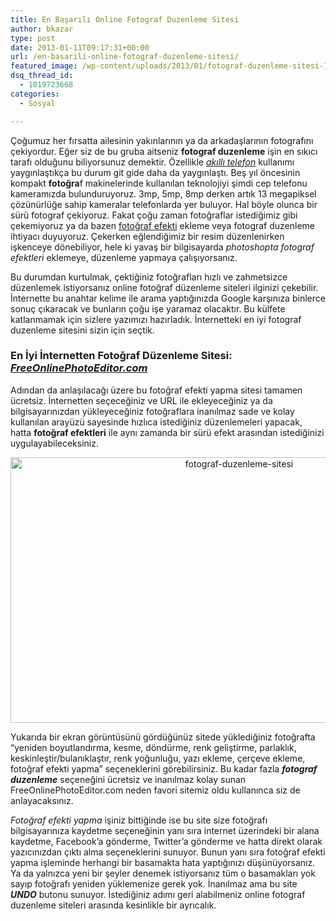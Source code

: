 ```yaml
---
title: En Başarılı Online Fotograf Duzenleme Sitesi
author: bkazar
type: post
date: 2013-01-11T09:17:31+00:00
url: /en-basarili-online-fotograf-duzenleme-sitesi/
featured_image: /wp-content/uploads/2013/01/fotograf-duzenleme-sitesi-100x100.png
dsq_thread_id:
  - 1019723668
categories:
  - Sosyal

---
```

Çoğumuz her fırsatta ailesinin yakınlarının ya da arkadaşlarının fotografını çekiyordur. Eğer siz de bu gruba aitseniz **fotograf duzenleme** işin en sıkıcı tarafı olduğunu biliyorsunuz demektir. Özellikle [_akıllı telefon_][1] kullanımı yaygınlaştıkça bu durum git gide daha da yaygınlaştı. Beş yıl öncesinin kompakt **fotoğra**f makinelerinde kullanılan teknolojiyi şimdi cep telefonu kameramızda bulunduruyoruz. 3mp, 5mp, 8mp derken artık 13 megapiksel çözünürlüğe sahip kameralar telefonlarda yer buluyor. Hal böyle olunca bir sürü fotograf çekiyoruz. Fakat çoğu zaman fotoğraflar istediğimiz gibi çekemiyoruz ya da bazen [fotoğraf efekti][2] ekleme veya fotograf duzenleme ihtiyacı duyuyoruz. Çekerken eğlendiğimiz bir resim düzenlenirken işkenceye dönebiliyor, hele ki yavaş bir bilgisayarda _photoshopta fotograf efektleri_ eklemeye, düzenleme yapmaya çalışıyorsanız.

Bu durumdan kurtulmak, çektiğiniz fotoğrafları hızlı ve zahmetsizce düzenlemek istiyorsanız online fotoğraf düzenleme siteleri ilginizi çekebilir. İnternette bu anahtar kelime ile arama yaptığınızda Google karşınıza binlerce sonuç çıkaracak ve bunların çoğu işe yaramaz olacaktır. Bu külfete katlanmamak için sizlere yazımızı hazırladık. İnternetteki en iyi fotograf duzenleme sitesini sizin için seçtik.

### En İyi İnternetten Fotoğraf Düzenleme Sitesi: [**_FreeOnlinePhotoEditor.com_**][3]

Adından da anlaşılacağı üzere bu fotoğraf efekti yapma sitesi tamamen ücretsiz. İnternetten seçeceğiniz ve URL ile ekleyeceğiniz ya da bilgisayarınızdan yükleyeceğiniz fotoğraflara inanılmaz sade ve kolay kullanılan arayüzü sayesinde hızlıca istediğiniz düzenlemeleri yapacak, hatta **fotoğraf efektleri** ile aynı zamanda bir sürü efekt arasından istediğinizi uygulayabileceksiniz.

<p style="text-align: center;">
  <img class="aligncenter  wp-image-10733" alt="fotograf-duzenleme-sitesi" src="https://www.murekkep.org/wp-content/uploads/2013/01/fotograf-duzenleme-sitesi.png" width="716" height="425" srcset="https://www.murekkep.org/wp-content/uploads/2013/01/fotograf-duzenleme-sitesi.png 1278w, https://www.murekkep.org/wp-content/uploads/2013/01/fotograf-duzenleme-sitesi-400x237.png 400w, https://www.murekkep.org/wp-content/uploads/2013/01/fotograf-duzenleme-sitesi-50x29.png 50w, https://www.murekkep.org/wp-content/uploads/2013/01/fotograf-duzenleme-sitesi-125x74.png 125w, https://www.murekkep.org/wp-content/uploads/2013/01/fotograf-duzenleme-sitesi-300x177.png 300w, https://www.murekkep.org/wp-content/uploads/2013/01/fotograf-duzenleme-sitesi-514x305.png 514w" sizes="(max-width: 716px) 100vw, 716px" />
</p>

Yukarıda bir ekran görüntüsünü gördüğünüz sitede yüklediğiniz fotoğrafta “yeniden boyutlandırma, kesme, döndürme, renk geliştirme, parlaklık, keskinleştir/bulanıklaştır, renk yoğunluğu, yazı ekleme, çerçeve ekleme, fotoğraf efekti yapma” seçeneklerini görebilirsiniz. Bu kadar fazla **_fotograf duzenleme_** seçeneğini ücretsiz ve inanılmaz kolay sunan FreeOnlinePhotoEditor.com neden favori sitemiz oldu kullanınca siz de anlayacaksınız.

_Fotoğraf efekti yapma_ işiniz bittiğinde ise bu site size fotoğrafı bilgisayarınıza kaydetme seçeneğinin yanı sıra internet üzerindeki bir alana kaydetme, Facebook’a gönderme, Twitter’a gönderme ve hatta direkt olarak yazıcınızdan çıktı alma seçeneklerini sunuyor. Bunun yanı sıra fotoğraf efekti yapma işleminde herhangi bir basamakta hata yaptığınızı düşünüyorsanız. Ya da yalnızca yeni bir şeyler denemek istiyorsanız tüm o basamakları yok sayıp fotoğrafı yeniden yüklemenize gerek yok. İnanılmaz ama bu site **_UNDO_** butonu sunuyor. İstediğiniz adımı geri alabilmeniz online fotograf duzenleme siteleri arasında kesinlikle bir ayrıcalık.

 [1]: https://www.murekkep.org/telefon
 [2]: https://www.murekkep.org/en-iyi-9-online-fotograf-efekti-10400
 [3]: http://www.freeonlinephotoeditor.com/